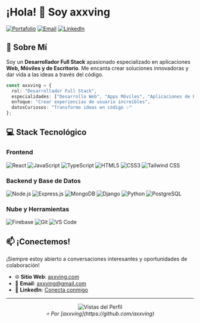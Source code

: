 # ¡Hola! 👋 Soy axxving

[![Portafolio](https://img.shields.io/badge/Portafolio-axxving.com-blue?style=for-the-badge&logo=google-chrome&logoColor=white)](https://axxving.com)
[![Email](https://img.shields.io/badge/Email-axxving@gmail.com-red?style=for-the-badge&logo=gmail&logoColor=white)](mailto:axxving@gmail.com)
[![LinkedIn](https://img.shields.io/badge/LinkedIn-Conectar-blue?style=for-the-badge&logo=linkedin&logoColor=white)](https://linkedin.com/in/axxving)

## 🚀 Sobre Mí

Soy un **Desarrollador Full Stack** apasionado especializado en aplicaciones **Web, Móviles y de Escritorio**. Me encanta crear soluciones innovadoras y dar vida a las ideas a través del código.

```typescript
const axxving = {
  rol: "Desarrollador Full Stack",
  especialidades: ["Desarrollo Web", "Apps Móviles", "Aplicaciones de Escritorio"],
  enfoque: "Crear experiencias de usuario increíbles",
  datosCuriosos: "Transformo ideas en código 💡"
};
```

## 💻 Stack Tecnológico

### Frontend
![React](https://img.shields.io/badge/React-20232A?style=for-the-badge&logo=react&logoColor=61DAFB)
![JavaScript](https://img.shields.io/badge/JavaScript-F7DF1E?style=for-the-badge&logo=javascript&logoColor=black)
![TypeScript](https://img.shields.io/badge/TypeScript-007ACC?style=for-the-badge&logo=typescript&logoColor=white)
![HTML5](https://img.shields.io/badge/HTML5-E34F26?style=for-the-badge&logo=html5&logoColor=white)
![CSS3](https://img.shields.io/badge/CSS3-1572B6?style=for-the-badge&logo=css3&logoColor=white)
![Tailwind CSS](https://img.shields.io/badge/Tailwind_CSS-38B2AC?style=for-the-badge&logo=tailwind-css&logoColor=white)

### Backend y Base de Datos
![Node.js](https://img.shields.io/badge/Node.js-43853D?style=for-the-badge&logo=node.js&logoColor=white)
![Express.js](https://img.shields.io/badge/Express.js-404D59?style=for-the-badge&logo=express&logoColor=white)
![MongoDB](https://img.shields.io/badge/MongoDB-4EA94B?style=for-the-badge&logo=mongodb&logoColor=white)
![Django](https://img.shields.io/badge/Django-092E20?style=for-the-badge&logo=django&logoColor=white)
![Python](https://img.shields.io/badge/Python-3776AB?style=for-the-badge&logo=python&logoColor=white)
![PostgreSQL](https://img.shields.io/badge/PostgreSQL-316192?style=for-the-badge&logo=postgresql&logoColor=white)

### Nube y Herramientas
![Firebase](https://img.shields.io/badge/Firebase-039BE5?style=for-the-badge&logo=firebase&logoColor=white)
![Git](https://img.shields.io/badge/Git-F05032?style=for-the-badge&logo=git&logoColor=white)
![VS Code](https://img.shields.io/badge/VS_Code-0078D4?style=for-the-badge&logo=visual%20studio%20code&logoColor=white)

## 📫 ¡Conectemos!

¡Siempre estoy abierto a conversaciones interesantes y oportunidades de colaboración!

- 🌐 **Sitio Web**: [axxving.com](https://axxving.com)
- 📧 **Email**: [axxving@gmail.com](mailto:axxving@gmail.com)
- 💼 **LinkedIn**: [Conecta conmigo](https://linkedin.com/in/axxving)

---

<div align="center">
  <img src="https://komarev.com/ghpvc/?username=axxving&color=blueviolet&style=for-the-badge" alt="Vistas del Perfil" />
</div>

<div align="center">
  <i>⭐️ Por [axxving](https://github.com/axxving)</i>
</div>
